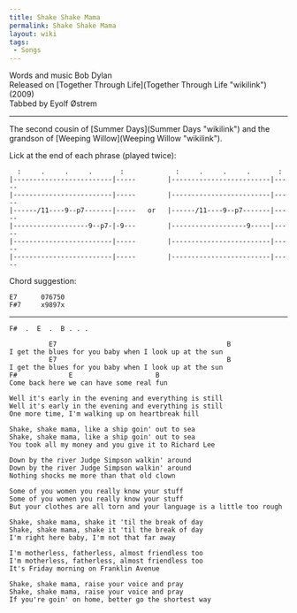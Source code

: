 ```yaml
---
title: Shake Shake Mama
permalink: Shake Shake Mama
layout: wiki
tags:
 - Songs
---
```


Words and music Bob Dylan  
Released on [Together Through Life](Together Through Life "wikilink")
(2009)  
Tabbed by Eyolf Østrem

* * * * *

The second cousin of [Summer Days](Summer Days "wikilink") and the
grandson of [Weeping Willow](Weeping Willow "wikilink").

Lick at the end of each phrase (played twice):

      :     .     .     .       :             :     .     .     .       :
    |-------------------------|-----        |-------------------------|-----
    |-------------------------|-----        |-------------------------|-----
    |------/11----9--p7-------|-----   or   |------/11----9--p7-------|-----
    |-------------------9--p7-|-9---        |-------------------9-----|-----
    |-------------------------|-----        |-------------------------|-----
    |-------------------------|-----        |-------------------------|-----

Chord suggestion:

    E7      076750
    F#7     x9897x

* * * * *

    F#  .  E  .  B . . .

              E7                                           B
    I get the blues for you baby when I look up at the sun
              E7                                           B
    I get the blues for you baby when I look up at the sun
    F#             E                     B
    Come back here we can have some real fun

    Well it's early in the evening and everything is still
    Well it's early in the evening and everything is still
    One more time, I'm walking up on heartbreak hill

    Shake, shake mama, like a ship goin' out to sea
    Shake, shake mama, like a ship goin' out to sea
    You took all my money and you give it to Richard Lee

    Down by the river Judge Simpson walkin' around
    Down by the river Judge Simpson walkin' around
    Nothing shocks me more than that old clown

    Some of you women you really know your stuff
    Some of you women you really know your stuff
    But your clothes are all torn and your language is a little too rough

    Shake, shake mama, shake it 'til the break of day
    Shake, shake mama, shake it 'til the break of day
    I'm right here baby, I'm not that far away

    I'm motherless, fatherless, almost friendless too
    I'm motherless, fatherless, almost friendless too
    It's Friday morning on Franklin Avenue

    Shake, shake mama, raise your voice and pray
    Shake, shake mama, raise your voice and pray
    If you're goin' on home, better go the shortest way
